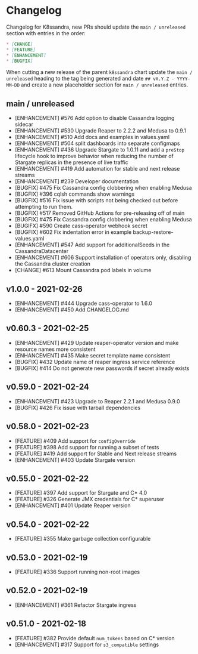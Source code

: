 # Changelog

Changelog for K8ssandra, new PRs should update the `main / unreleased` section with entries in the order:

```markdown
* [CHANGE]
* [FEATURE]
* [ENHANCEMENT]
* [BUGFIX]
```

When cutting a new release of the parent `k8ssandra` chart update the `main / unreleased` heading to the tag being generated and date `## vX.Y.Z - YYYY-MM-DD` and create a new placeholder section for  `main / unreleased` entries.

## main / unreleased
* [ENHANCEMENT] #576 Add option to disable Cassandra logging sidecar
* [ENHANCEMENT] #530 Upgrade Reaper to 2.2.2 and Medusa to 0.9.1
* [ENHANCEMENT] #510 Add docs and examples in values.yaml
* [ENHANCEMENT] #504 split dashboards into separate configmaps
* [ENHANCEMENT] #436 Upgrade Stargate to 1.0.11 and add a `preStop` lifecycle hook to improve behavior when reducing the number of Stargate replicas in the presence of live traffic
* [ENHANCEMENT] #419 Add automation for stable and next release streams
* [ENHANCEMENT] #239 Developer documentation
* [BUGFIX] #475 Fix Cassandra config clobbering when enabling Medusa
* [BUGFIX] #396 cqlsh commands show warnings
* [BUGFIX] #516 Fix issue with scripts not being checked out before attempting to run them.
* [BUGFIX] #517 Removed GitHub Actions for pre-releasing off of main
* [BUGFIX] #475 Fix Cassandra config clobbering when enabling Medusa
* [BUGIFX] #590 Create cass-operator webhook secret
* [BUGFIX] #602 Fix indentation error in example backup-restore-values.yaml
* [ENHANCEMENT] #547 Add support for additionalSeeds in the CassandraDatacenter
* [ENHANCEMENT] #606 Support installation of operators only, disabling the Cassandra cluster creation
* [CHANGE] #613 Mount Cassandra pod labels in volume

## v1.0.0 - 2021-02-26

* [ENHANCEMENT] #444 Upgrade cass-operator to 1.6.0
* [ENHANCEMENT] #450 Add CHANGELOG.md

## v0.60.3 - 2021-02-25

* [ENHANCEMENT] #429 Update reaper-operator version and make resource names more consistent
* [ENHANCEMENT] #435 Make secret template name consistent
* [BUGFIX] #432 Update name of reaper ingress service reference
* [BUGFIX] #414 Do not generate new passwords if secret already exists

## v0.59.0 - 2021-02-24

* [ENHANCEMENT] #423 Upgrade to Reaper 2.2.1 and Medusa 0.9.0
* [BUGFIX] #426 Fix issue with tarball dependencies

## v0.58.0 - 2021-02-23

* [FEATURE] #409 Add support for `configOverride`
* [FEATURE] #398 Add support for running a subset of tests
* [FEATURE] #419 Add support for Stable and Next release streams
* [ENHANCEMENT] #403 Update Stargate version

## v0.55.0 - 2021-02-22

* [FEATURE] #397 Add support for Stargate and C* 4.0
* [FEATURE] #326 Generate JMX credentials for C* superuser
* [ENHANCEMENT] #401 Update Reaper version

## v0.54.0 - 2021-02-22

* [FEATURE] #355 Make garbage collection configurable

## v0.53.0 - 2021-02-19

* [FEATURE] #336 Support running non-root images

## v0.52.0 - 2021-02-19

* [ENHANCEMENT] #361 Refactor Stargate ingress

## v0.51.0 - 2021-02-18

* [FEATURE] #382 Provide default `num_tokens` based on C* version
* [ENHANCEMENT] #317 Support for `s3_compatible` settings
